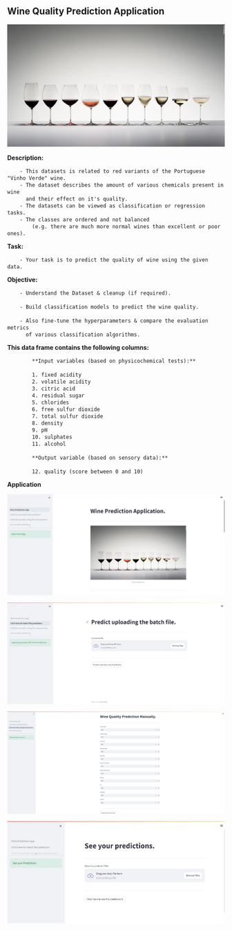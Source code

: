 ## Wine Quality Prediction Application 

![Alt text](/documents/images/wq.jpg)

**Description:**


        - This datasets is related to red variants of the Portuguese "Vinho Verde" wine.
        - The dataset describes the amount of various chemicals present in wine 
          and their effect on it's quality.
        - The datasets can be viewed as classification or regression tasks. 
        - The classes are ordered and not balanced
            (e.g. there are much more normal wines than excellent or poor ones).


**Task:** 

        - Your task is to predict the quality of wine using the given data.

**Objective:**



        - Understand the Dataset & cleanup (if required).
            
        - Build classification models to predict the wine quality.
            
        - Also fine-tune the hyperparameters & compare the evaluation metrics 
          of various classification algorithms.



**This data frame contains the following columns:**

            **Input variables (based on physicochemical tests):**
                
            1. fixed acidity
            2. volatile acidity
            3. citric acid
            4. residual sugar 
            5. chlorides
            6. free sulfur dioxide
            7. total sulfur dioxide
            8. density
            9. pH
            10. sulphates
            11. alcohol
                
            **Output variable (based on sensory data):**
                
            12. quality (score between 0 and 10)

**Application**

![Alt text](/documents/images/app_home_page.png)

![Alt text](/documents/images/batch_prediction.png)

![Alt text](/documents/images/manual_prediction.png)

![Alt text](/documents/images/see_prediction.png)

